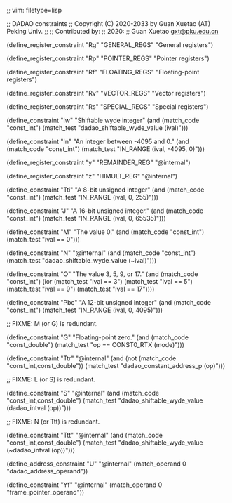 ;; vim: filetype=lisp

;; DADAO constraints
;; Copyright (C) 2020-2033 by Guan Xuetao (AT) Peking Univ.
;;
;; Contributed by:
;;   2020:
;;	Guan Xuetao <gxt@pku.edu.cn>

(define_register_constraint "Rg" "GENERAL_REGS"
	"General registers")

(define_register_constraint "Rp" "POINTER_REGS"
	"Pointer registers")

(define_register_constraint "Rf" "FLOATING_REGS"
	"Floating-point registers")

(define_register_constraint "Rv" "VECTOR_REGS"
	"Vector registers")

(define_register_constraint "Rs" "SPECIAL_REGS"
	"Special registers")

(define_constraint "Iw"
	"Shiftable wyde integer"
	(and (match_code "const_int")
	     (match_test "dadao_shiftable_wyde_value (ival)")))

(define_constraint "In"
	"An integer between -4095 and 0."
	(and (match_code "const_int")
	     (match_test "IN_RANGE (ival, -4095, 0)")))

(define_register_constraint "y" "REMAINDER_REG"
  "@internal")

(define_register_constraint "z" "HIMULT_REG"
  "@internal")

(define_constraint "Tti"
  "A 8-bit unsigned integer"
  (and (match_code "const_int")
       (match_test "IN_RANGE (ival, 0, 255)")))

(define_constraint "J"
  "A 16-bit unsigned integer."
  (and (match_code "const_int")
       (match_test "IN_RANGE (ival, 0, 65535)")))

(define_constraint "M"
  "The value 0."
  (and (match_code "const_int")
       (match_test "ival == 0")))

(define_constraint "N"
  "@internal"
  (and (match_code "const_int")
       (match_test "dadao_shiftable_wyde_value (~ival)")))

(define_constraint "O"
  "The value 3, 5, 9, or 17."
  (and (match_code "const_int")
       (ior (match_test "ival == 3")
	    (match_test "ival == 5")
	    (match_test "ival == 9")
	    (match_test "ival == 17"))))

(define_constraint "Pbc"
  "A 12-bit unsigned integer"
  (and (match_code "const_int")
       (match_test "IN_RANGE (ival, 0, 4095)")))

;; FIXME: M (or G) is redundant.

(define_constraint "G"
  "Floating-point zero."
  (and (match_code "const_double")
       (match_test "op == CONST0_RTX (mode)")))

(define_constraint "Ttr"
  "@internal"
  (and (not (match_code "const_int,const_double"))
       (match_test "dadao_constant_address_p (op)")))

;; FIXME: L (or S) is redundant.

(define_constraint "S"
  "@internal"
  (and (match_code "const_int,const_double")
       (match_test "dadao_shiftable_wyde_value (dadao_intval (op))")))

;; FIXME: N (or Ttt) is redundant.

(define_constraint "Ttt"
  "@internal"
  (and (match_code "const_int,const_double")
       (match_test "dadao_shiftable_wyde_value (~dadao_intval (op))")))

(define_address_constraint "U"
  "@internal"
  (match_operand 0 "dadao_address_operand"))

(define_constraint "Yf"
  "@internal"
  (match_operand 0 "frame_pointer_operand"))
